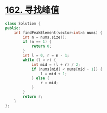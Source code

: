 # [162. 寻找峰值](https://leetcode.cn/problems/find-peak-element/)

```cpp
class Solution {
public:
    int findPeakElement(vector<int>& nums) {
        int n = nums.size();
        if (n == 1) {
            return 0;
        }
        int l = 0, r = n - 1;
        while (l < r) {
            int mid = (l + r) / 2;
            if (nums[mid] < nums[mid + 1]) {
                l = mid + 1;
            } else {
                r = mid;
            }
        }
        return r;
    }
};
```
